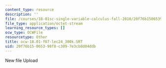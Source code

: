 ```yaml
---
content_type: resource
description: ''
file: /courses/18-01sc-single-variable-calculus-fall-2010/20f76b15065398f8c3097e3cb8d04ddb_ocw-18.01-f07-lec24_300k.SRT
file_type: application/octet-stream
learning_resource_types: []
ocw_type: OCWFile
resourcetype: Other
title: ocw-18.01-f07-lec24_300k.SRT
uid: 20f76b15-0653-98f8-c309-7e3cb8d04ddb
---
```

New file Upload

